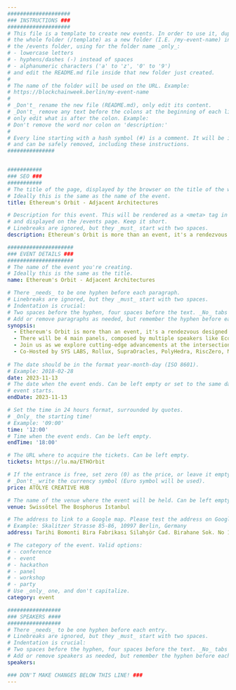 ```yaml
---
####################
### INSTRUCTIONS ###
####################
# This file is a template to create new events. In order to use it, duplicate
# the whole folder (/template) as a new folder (I.E. /my-event-name) inside of
# the /events folder, using for the folder name _only_:
# - lowercase letters
# - hyphens/dashes (-) instead of spaces
# - alphanumeric characters ('a' to 'z', '0' to '9')
# and edit the README.md file inside that new folder just created.
#
# The name of the folder will be used on the URL. Example:
# https://blockchainweek.berlin/my-event-name
#
# _Don't_ rename the new file (README.md), only edit its content.
# _Don't_ remove any text before the colons at the beginning of each line,
# only edit what is after the colon. Example:
# Don't remove the word nor colon on 'description:'
#
# Every line starting with a hash symbol (#) is a comment. It will be ignored
# and can be safely removed, including these instructions.
###############


###########
### SEO ###
###########
# The title of the page, displayed by the browser on the title of the window.
# Ideally this is the same as the name of the event.
title: Ethereum's Orbit - Adjacent Architectures

# Description for this event. This will be rendered as a <meta> tag in the HTML,
# and displayed on the /events page. Keep it short.
# Linebreaks are ignored, but they _must_ start with two spaces.
description: Ethereum's Orbit is more than an event, it's a rendezvous designed for forward-thinking developers, curious researchers, and visionary engineers.

#####################
### EVENT DETAILS ###
#####################
# The name of the event you're creating.
# Ideally this is the same as the title.
name: Ethereum's Orbit - Adjacent Architectures

# There _needs_ to be one hyphen before each paragraph.
# Linebreaks are ignored, but they _must_ start with two spaces.
# Indentation is crucial:
# Two spaces before the hyphen, four spaces before the text. _No_ tabs allowed.
# Add or remove paragraphs as needed, but remember the hyphen before each entry.
synopsis:
  - Ethereum's Orbit is more than an event, it's a rendezvous designed for forward-thinking developers, curious researchers, and visionary engineers. Delve into the realm of hybrid architectures, where opportunities for innovation and collaboration abound.
  - ​There will be 4 main panels, composed by multiple speakers like ​Economies of Scale​Standardizing cross chains, ​Taking RWA out of the sandbox, ​Archiving DA.​
  - Join us as we explore cutting-edge advancements at the intersection of Ethereum and next-gen blockchain systems.​
  - Co-Hosted by ​SYS LABS, Rollux, ​SupraOracles, PolyHedra, RiscZero, Metis.
    
# The date should be in the format year-month-day (ISO 8601).
# Example: 2018-02-28
date: 2023-11-13
# The date when the event ends. Can be left empty or set to the same day the
# event starts.
endDate: 2023-11-13

# Set the time in 24 hours format, surrounded by quotes.
# _Only_ the starting time!
# Example: '09:00'
time: '12:00'
# Time when the event ends. Can be left empty.
endTime: '18:00'

# The URL where to acquire the tickets. Can be left empty.
tickets: https://lu.ma/ETHOrbit

# If the entrance is free, set zero (0) as the price, or leave it empty.
# _Don't_ write the currency symbol (Euro symbol will be used).
price: ATÖLYE CREATIVE HUB

# The name of the venue where the event will be held. Can be left empty.
venue: Swissôtel The Bosphorus Istanbul

# The address to link to a Google map. Please test the address on Google Maps.
# Example: Skalitzer Strasse 85-86, 10997 Berlin, Germany
address: Tarihi Bomonti Bira Fabrikası Silahşör Cad. Birahane Sok. No 1 Şişli, Istanbul, Turkey

# The category of the event. Valid options:
# - conference
# - event
# - hackathon
# - panel
# - workshop
# - party
# Use _only_ one, and don't capitalize.
category: event

#################
### SPEAKERS ####
#################
# There _needs_ to be one hyphen before each entry.
# Linebreaks are ignored, but they _must_ start with two spaces.
# Indentation is crucial:
# Two spaces before the hyphen, four spaces before the text. _No_ tabs allowed.
# Add or remove speakers as needed, but remember the hyphen before each entry.
speakers:

### DON'T MAKE CHANGES BELOW THIS LINE! ###
---
```


<!-- ### DON'T MAKE CHANGES BELOW THIS LINE! ### -->

<Event-Content/>
